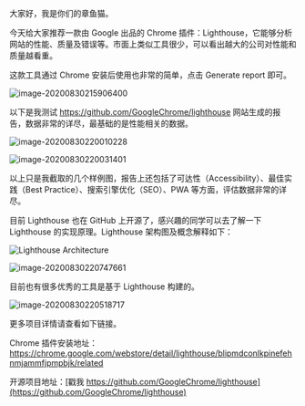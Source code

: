 大家好，我是你们的章鱼猫。

今天给大家推荐一款由 Google 出品的 Chrome 插件：Lighthouse，它能够分析网站的性能、质量及错误等。市面上类似工具很少，可以看出越大的公司对性能和质量越看重。

这款工具通过 Chrome 安装后使用也非常的简单，点击 Generate report 即可。

![image-20200830215906400](https://7465-test-3c9b5e-1-1301419220.tcb.qcloud.la/mac_github_images/compress_image-20200830215906400.png)

以下是我测试   https://github.com/GoogleChrome/lighthouse   网站生成的报告，数据非常的详尽，最基础的是性能相关的数据。

![image-20200830220010228](https://7465-test-3c9b5e-1-1301419220.tcb.qcloud.la/mac_github_images/compress_image-20200830220010228.png)

![image-20200830220031401](https://7465-test-3c9b5e-1-1301419220.tcb.qcloud.la/mac_github_images/compress_image-20200830220031401.png)

以上只是我截取的几个样例图，报告上还包括了可达性（Accessibility）、最佳实践（Best Practice）、搜索引擎优化（SEO）、PWA 等方面，评估数据非常的详尽。 

目前 Lighthouse 也在 GitHub 上开源了，感兴趣的同学可以去了解一下 Lighthouse 的实现原理。Lighthouse 架构图及概念解释如下：

![Lighthouse Architecture](https://7465-test-3c9b5e-1-1301419220.tcb.qcloud.la/mac_github_images/compress_architecture.png)

![image-20200830220747661](https://7465-test-3c9b5e-1-1301419220.tcb.qcloud.la/mac_github_images/compress_image-20200830220747661.png)

目前也有很多优秀的工具是基于 Lighthouse 构建的。

![image-20200830220518717](https://7465-test-3c9b5e-1-1301419220.tcb.qcloud.la/mac_github_images/compress_image-20200830220518717.png)

更多项目详情请查看如下链接。

Chrome 插件安装地址：https://chrome.google.com/webstore/detail/lighthouse/blipmdconlkpinefehnmjammfjpmpbjk/related

开源项目地址：[戳我 https://github.com/GoogleChrome/lighthouse](https://github.com/GoogleChrome/lighthouse)

